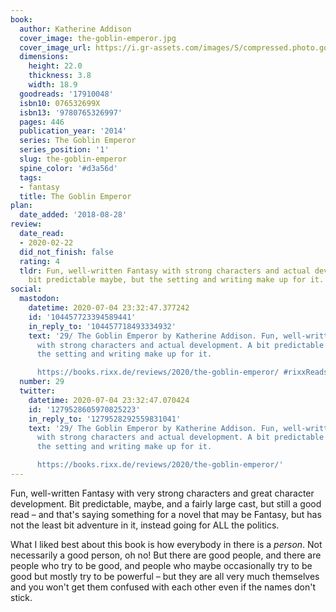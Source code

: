 ```yaml
---
book:
  author: Katherine Addison
  cover_image: the-goblin-emperor.jpg
  cover_image_url: https://i.gr-assets.com/images/S/compressed.photo.goodreads.com/books/1373039517l/17910048._SX98_.jpg
  dimensions:
    height: 22.0
    thickness: 3.8
    width: 18.9
  goodreads: '17910048'
  isbn10: 076532699X
  isbn13: '9780765326997'
  pages: 446
  publication_year: '2014'
  series: The Goblin Emperor
  series_position: '1'
  slug: the-goblin-emperor
  spine_color: '#d3a56d'
  tags:
  - fantasy
  title: The Goblin Emperor
plan:
  date_added: '2018-08-28'
review:
  date_read:
  - 2020-02-22
  did_not_finish: false
  rating: 4
  tldr: Fun, well-written Fantasy with strong characters and actual development. A
    bit predictable maybe, but the setting and writing make up for it.
social:
  mastodon:
    datetime: 2020-07-04 23:32:47.377242
    id: '104457723394589441'
    in_reply_to: '104457718493334932'
    text: '29/ The Goblin Emperor by Katherine Addison. Fun, well-written Fantasy
      with strong characters and actual development. A bit predictable maybe, but
      the setting and writing make up for it.

      https://books.rixx.de/reviews/2020/the-goblin-emperor/ #rixxReads'
  number: 29
  twitter:
    datetime: 2020-07-04 23:32:47.070424
    id: '1279528605970825223'
    in_reply_to: '1279528292559831041'
    text: '29/ The Goblin Emperor by Katherine Addison. Fun, well-written Fantasy
      with strong characters and actual development. A bit predictable maybe, but
      the setting and writing make up for it.

      https://books.rixx.de/reviews/2020/the-goblin-emperor/'
---
```


Fun, well-written Fantasy with very strong characters and great character development. Bit predictable, maybe, and a
fairly large cast, but still a good read – and that's saying something for a novel that may be Fantasy, but has not the
least bit adventure in it, instead going for ALL the politics.

What I liked best about this book is how everybody in there is a *person*. Not necessarily a good person, oh no! But
there are good people, and there are people who try to be good, and people who maybe occasionally try to be good but
mostly try to be powerful – but they are all very much themselves and you won't get them confused with each other even
if the names don't stick.
